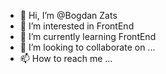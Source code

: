 - 👋 Hi, I’m @Bogdan Zats
- 👀 I’m interested in FrontEnd
- 🌱 I’m currently learning FrontEnd
- 💞️ I’m looking to collaborate on ...
- 📫 How to reach me ...

<!---
BOGDANsdasdadasdadaasdasdas/BOGDANsdasdadasdadaasdasdas is a ✨ special ✨ repository because its `README.md` (this file) appears on your GitHub profile.
You can click the Preview link to take a look at your changes.
--->
